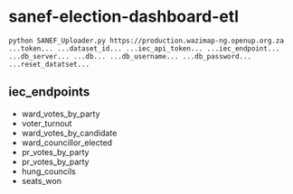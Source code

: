 # sanef-election-dashboard-etl

    python SANEF_Uploader.py https://production.wazimap-ng.openup.org.za ...token... ...dataset_id... ...iec_api_token... ...iec_endpoint... ...db_server... ...db... ...db_username... ...db_password... ...reset_datatset...
## iec_endpoints

- ward_votes_by_party 
- voter_turnout  
- ward_votes_by_candidate
- ward_councillor_elected
- pr_votes_by_party
- pr_votes_by_party
- hung_councils
- seats_won